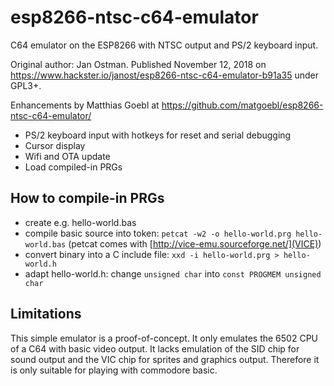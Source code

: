 # esp8266-ntsc-c64-emulator
C64 emulator on the ESP8266 with NTSC output and PS/2 keyboard input.

Original author: Jan Ostman.
Published November 12, 2018 on https://www.hackster.io/janost/esp8266-ntsc-c64-emulator-b91a35 under GPL3+.

Enhancements by Matthias Goebl at https://github.com/matgoebl/esp8266-ntsc-c64-emulator/
- PS/2 keyboard input with hotkeys for reset and serial debugging
- Cursor display
- Wifi and OTA update
- Load compiled-in PRGs

## How to compile-in PRGs
- create e.g. hello-world.bas
- compile basic source into token: `petcat -w2 -o hello-world.prg hello-world.bas` (petcat comes with [http://vice-emu.sourceforge.net/](VICE))
- convert binary into a C include file: `xxd -i hello-world.prg > hello-world.h`
- adapt hello-world.h: change `unsigned char` into `const PROGMEM unsigned char`

## Limitations
This simple emulator is a proof-of-concept.
It only emulates the 6502 CPU of a C64 with basic video output.
It lacks emulation of the SID chip for sound output and the VIC chip for sprites and graphics output.
Therefore it is only suitable for playing with commodore basic.
